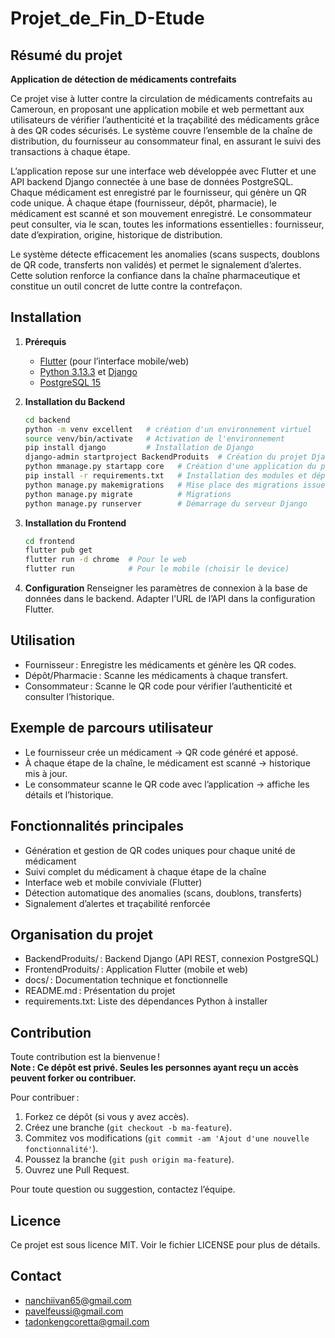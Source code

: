 # Projet_de_Fin_D-Etude


## Résumé du projet

**Application de détection de médicaments contrefaits**

Ce projet vise à lutter contre la circulation de médicaments contrefaits au Cameroun, en proposant une application mobile et web permettant aux utilisateurs de vérifier l’authenticité et la traçabilité des médicaments grâce à des QR codes sécurisés. Le système couvre l’ensemble de la chaîne de distribution, du fournisseur au consommateur final, en assurant le suivi des transactions à chaque étape.

L’application repose sur une interface web développée avec Flutter et une API backend Django connectée à une base de données PostgreSQL. Chaque médicament est enregistré par le fournisseur, qui génère un QR code unique. À chaque étape (fournisseur, dépôt, pharmacie), le médicament est scanné et son mouvement enregistré. Le consommateur peut consulter, via le scan, toutes les informations essentielles : fournisseur, date d’expiration, origine, historique de distribution.

Le système détecte efficacement les anomalies (scans suspects, doublons de QR code, transferts non validés) et permet le signalement d’alertes. Cette solution renforce la confiance dans la chaîne pharmaceutique et constitue un outil concret de lutte contre la contrefaçon.

## Installation

1. **Prérequis**  
   - [Flutter](https://flutter.dev/docs/get-started/install) (pour l’interface mobile/web)
   - [Python 3.13.3](https://www.python.org/downloads/) et [Django](https://www.djangoproject.com/)
   - [PostgreSQL 15](https://www.postgresql.org/download/)

2. **Installation du Backend**
   ```bash
   cd backend
   python -m venv excellent   # création d'un environnement virtuel
   source venv/bin/activate   # Activation de l'environnement
   pip install django         # Installation de Django
   django-admin startproject BackendProduits  # Création du projet Django
   python mmanage.py startapp core   # Création d'une application du projet
   pip install -r requirements.txt   # Installation des modules et dépendances python nécessaies pour le projet
   python manage.py makemigrations   # Mise place des migrations issues des modifications
   python manage.py migrate          # Migrations 
   python manage.py runserver        # Démarrage du serveur Django

3. **Installation du Frontend**
   ```bash
   cd frontend
   flutter pub get
   flutter run -d chrome  # Pour le web
   flutter run            # Pour le mobile (choisir le device)

5. **Configuration**
   Renseigner les paramètres de connexion à la base de données dans le backend.
Adapter l’URL de l’API dans la configuration Flutter.

## Utilisation
- Fournisseur : Enregistre les médicaments et génère les QR codes.
- Dépôt/Pharmacie : Scanne les médicaments à chaque transfert.
- Consommateur : Scanne le QR code pour vérifier l’authenticité et consulter l’historique.
  
## Exemple de parcours utilisateur
+ Le fournisseur crée un médicament → QR code généré et apposé.
+ À chaque étape de la chaîne, le médicament est scanné → historique mis à jour.
+ Le consommateur scanne le QR code avec l’application → affiche les détails et l’historique.

## Fonctionnalités principales
- Génération et gestion de QR codes uniques pour chaque unité de médicament
- Suivi complet du médicament à chaque étape de la chaîne
- Interface web et mobile conviviale (Flutter)
- Détection automatique des anomalies (scans, doublons, transferts)
- Signalement d’alertes et traçabilité renforcée

## Organisation du projet
- BackendProduits/ : Backend Django (API REST, connexion PostgreSQL)
- FrontendProduits/ : Application Flutter (mobile et web)
- docs/ : Documentation technique et fonctionnelle
- README.md : Présentation du projet
- requirements.txt: Liste des dépendances Python à installer

## Contribution

Toute contribution est la bienvenue !  
**Note : Ce dépôt est privé. Seules les personnes ayant reçu un accès peuvent forker ou contribuer.**

Pour contribuer :
1. Forkez ce dépôt (si vous y avez accès).
2. Créez une branche (`git checkout -b ma-feature`).
3. Commitez vos modifications (`git commit -am 'Ajout d'une nouvelle fonctionnalité'`).
4. Poussez la branche (`git push origin ma-feature`).
5. Ouvrez une Pull Request.
   
Pour toute question ou suggestion, contactez l’équipe.

## Licence
Ce projet est sous licence MIT. Voir le fichier LICENSE pour plus de détails.

## Contact
- nanchiivan65@gmail.com
- pavelfeussi@gmail.com
- tadonkengcoretta@gmail.com

